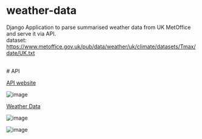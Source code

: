 # weather-data
Django Application to parse summarised weather data from UK MetOffice and serve it via API.
<br>
dataset: https://www.metoffice.gov.uk/pub/data/weather/uk/climate/datasets/Tmax/date/UK.txt


<br>
# API

[API website](https://sujeet123.pythonanywhere.com/)



![image](https://github.com/Sujeetdeore777/weather-data/assets/118282006/cf2350d9-517f-43b2-9359-cd1c71b873d4)



[Weather Data](https://sujeet123.pythonanywhere.com/WeatherDataShow)

![image](https://github.com/Sujeetdeore777/weather-data/assets/118282006/f065cebe-e03c-40aa-af6c-49fd82cfc381)


![image](https://github.com/Sujeetdeore777/weather-data/assets/118282006/c6533851-ef13-4409-89eb-17ea7a512747)
